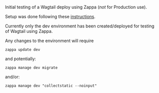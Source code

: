 Initial testing of a Wagtail deploy using Zappa (*not* for Production use).

Setup was done following these [instructions](https://gist.github.com/nealtodd/45e230bcfe809d76596a4af3540112d5).

Currently only the dev environment has been created/deployed for testing of Wagtail using Zappa.

Any changes to the environment will require

`zappa update dev`

and potentially:

`zappa manage dev migrate`

and/or:

`zappa manage dev "collectstatic --noinput"`
